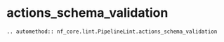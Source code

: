 # actions_schema_validation

```{eval-rst}
.. automethod:: nf_core.lint.PipelineLint.actions_schema_validation
```
